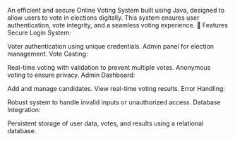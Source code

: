 An efficient and secure Online Voting System built using Java, designed to allow users to vote in elections digitally. This system ensures user authentication, vote integrity, and a seamless voting experience.
📑 Features
Secure Login System:

Voter authentication using unique credentials.
Admin panel for election management.
Vote Casting:

Real-time voting with validation to prevent multiple votes.
Anonymous voting to ensure privacy.
Admin Dashboard:

Add and manage candidates.
View real-time voting results.
Error Handling:

Robust system to handle invalid inputs or unauthorized access.
Database Integration:

Persistent storage of user data, votes, and results using a relational database.

